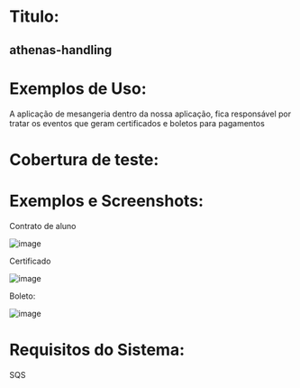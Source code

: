 # Titulo: 
## athenas-handling
# Exemplos de Uso:
A aplicação de mesangeria dentro da nossa aplicação, fica responsável por tratar os eventos que geram certificados e boletos para pagamentos

# Cobertura de teste:


# Exemplos e Screenshots:

Contrato de aluno


![image](https://github.com/athenasacademy/athena-handling/assets/106875411/1059d2bc-be83-41e2-88ee-0724255e07d7)


Certificado


![image](https://github.com/athenasacademy/athena-handling/assets/106875411/d9a64b47-3158-44ec-a56a-c4033428d4e2)


Boleto:


![image](https://github.com/athenasacademy/athena-handling/assets/106875411/854639ec-981c-4946-9c1f-68d42df6e5fa)


# Requisitos do Sistema:
SQS
